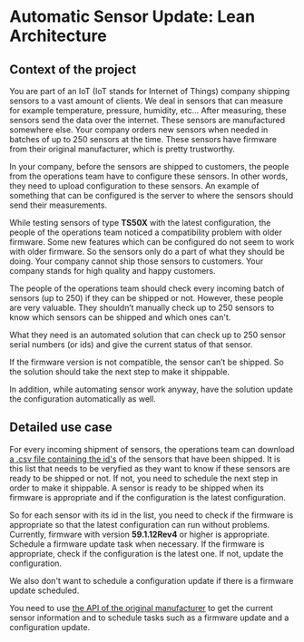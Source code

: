 # Automatic Sensor Update: Lean Architecture

## Context of the project

You are part of an IoT (IoT stands for Internet of Things) company shipping sensors to a vast amount of clients. We deal 
in sensors that can measure for example temperature, pressure, humidity, etc… After measuring, these sensors send the data 
over the internet. These sensors are manufactured somewhere else. Your company orders new sensors when needed in batches 
of up to 250 sensors at the time. These sensors have firmware from their original manufacturer, which is pretty trustworthy.

In your company, before the sensors are shipped to customers, the people from the operations team have to configure these 
sensors. In other words, they need to upload configuration to these sensors. An example of something that can be configured 
is the server to where the sensors should send their measurements.

While testing sensors of type **TS50X** with the latest configuration, the people of the operations team noticed a 
compatibility problem with older firmware. Some new features which can be configured do not seem to work with older 
firmware. So the sensors only do a part of what they should be doing. Your company cannot ship those sensors to customers. 
Your company stands for high quality and happy customers.

The people of the operations team should check every incoming batch of sensors (up to 250) if they can be shipped or not. 
However, these people are very valuable. They shouldn’t manually check up to 250 sensors to know which sensors can be shipped
and which ones can't. 

What they need is an automated solution that can check up to 250 sensor serial numbers (or ids) and give the current status 
of that sensor.

If the firmware version is not compatible, the sensor can’t be shipped. So the solution should take the next step to make
it shippable.

In addition, while automating sensor work anyway, have the solution update the configuration automatically as well.

## Detailed use case

For every incoming shipment of sensors, the operations team can download [a .csv file containing the id's](src/main/resources/samples/sample.csv) 
of the sensors that have been shipped. It is this list that needs to be veryfied as they want to know if these sensors are 
ready to be shipped or not. 
If not, you need to schedule the next step in order to make it shippable. A sensor is ready to be shipped when 
its firmware is appropriate and if the configuration is the latest configuration.

So for each sensor with its id in the list, you need to check if the firmware is appropriate so that the latest configuration 
can run without problems. Currently, firmware with version **59.1.12Rev4** or higher is appropriate. Schedule a firmware update 
task when necessary. If the firmware is appropriate, check if the configuration is the latest one. If not, update the 
configuration. 

We also don't want to schedule a configuration update if there is a firmware update scheduled. 

You need to use [the API of the original manufacturer](Manufacturers_api.md) to get the current sensor information and to schedule tasks such as 
a firmware update and a configuration update.

